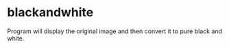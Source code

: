 # blackandwhite
Program will display the original image and then convert it to pure black and white.
